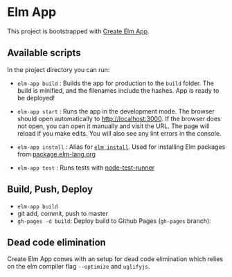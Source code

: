 # Elm App

This project is bootstrapped with [Create Elm App](https://github.com/halfzebra/create-elm-app).


## Available scripts

In the project directory you can run:

- `elm-app build` : Builds the app for production to the `build` folder. The build is minified, and the filenames include the hashes. App is ready to be deployed!

- `elm-app start` : Runs the app in the development mode. The browser should open automatically to [http://localhost:3000](http://localhost:3000). If the browser does not open, you can open it manually and visit the URL. The page will reload if you make edits. You will also see any lint errors in the console.

- `elm-app install` : Alias for [`elm install`](http://guide.elm-lang.org/get_started.html#elm-install). Used for installing Elm packages from [package.elm-lang.org](http://package.elm-lang.org/)

- `elm-app test` : Runs tests with [node-test-runner](https://github.com/rtfeldman/node-test-runner/tree/master)


## Build, Push, Deploy
- `elm-app build`
- git add, commit, push to master
- `gh-pages -d build`: Deploy build to Github Pages (`gh-pages` branch): 

## Dead code elimination

Create Elm App comes with an setup for dead code elimination which relies on the elm compiler flag `--optimize` and `uglifyjs`.